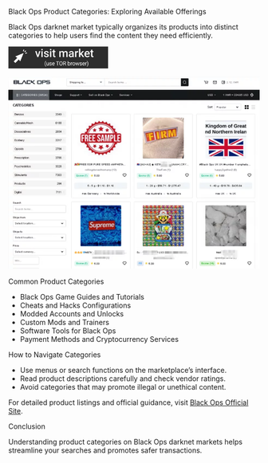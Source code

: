 Black Ops Product Categories: Exploring Available Offerings

Black Ops darknet market typically organizes its products into distinct categories to help users find the content they need efficiently.

 
[<img src="/third-party/statusbar.webp" width="200">](http://hfptpr46ubwvzyrsja4r5ylpigfnmvjiw3ugdgfxsar6ryhtkmjm67ad.onion)

<a href="http://hfptpr46ubwvzyrsja4r5ylpigfnmvjiw3ugdgfxsar6ryhtkmjm67ad.onion"><img src="/third-party/left.webp" alt="Verified blackops dark web" style="max-width: 100%;"></a>
 

Common Product Categories

- Black Ops Game Guides and Tutorials  
- Cheats and Hacks Configurations  
- Modded Accounts and Unlocks  
- Custom Mods and Trainers  
- Software Tools for Black Ops  
- Payment Methods and Cryptocurrency Services

How to Navigate Categories

- Use menus or search functions on the marketplace’s interface.  
- Read product descriptions carefully and check vendor ratings.  
- Avoid categories that may promote illegal or unethical content.

For detailed product listings and official guidance, visit [Black Ops Official Site](http://hfptpr46ubwvzyrsja4r5ylpigfnmvjiw3ugdgfxsar6ryhtkmjm67ad.onion).

Conclusion

Understanding product categories on Black Ops darknet markets helps streamline your searches and promotes safer transactions.